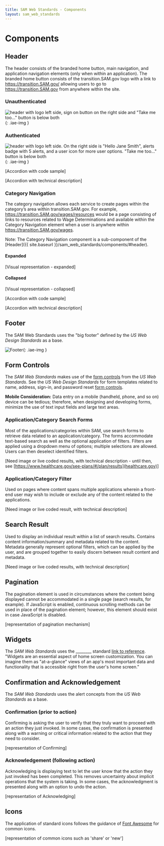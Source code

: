 ```yaml
---
title: SAM Web Standards - Components
layout: sam_web_standards
---
```


# Components

## Header

The header consists of the branded home button, main navigation, and application navigation elements (only when within an application). The branded home button consists of the transition.SAM.gov logo with a link to https://transition.SAM.gov/ allowing users to go to https://transition.SAM.gov from anywhere within the site.

### Unauthenticated

![header with logo left side, sign on button on the right side and "Take me too..." button is below both]( {{site.baseurl}}/sam_web_standards/images/components/unauthenticated_header.png "Unauthenticated Header"){: .iae-img }

### Authenticated

![header with logo left side. On the right side is "Hello Jane Smith", alerts badge with 5 alerts, and a user icon for more user options. "Take me too..." button is below both]( {{site.baseurl}}/sam_web_standards/images/components/authenticated_header.png "Authenticated Header"){: .iae-img }

[Accordion with code sample]

[Accordion with technical description]

### Category Navigation

The category navigation allows each service to create pages within the category’s area within transition.SAM.gov. For example, https://transition.SAM.gov/wages/resources would be a page consisting of links to resources related to Wage Determinations and available within the Category Navigation element when a user is anywhere within https://transition.SAM.gov/wages.

Note: The Category Navigation component is a sub-component of the [Header]({{ site.baseurl }}/sam_web_standards/components/#header).

#### Expanded

[Visual representation - expanded]

#### Collapsed

[Visual representation - collapsed]

[Accordion with code sample]

[Accordion with technical description]

## Footer

The SAM Web Standards uses the "big footer" defined by the *US Web Design Standards* as a base.

![]( {{site.baseurl}}/sam_web_standards/images/components/footer.png "Footer"){: .iae-img }

## Form Controls

The *SAM Web Standards* makes use of the [form controls](https://playbook.cio.gov/designstandards/form-controls/) from the *US Web Standards*. See the *US Web Design Standards* for form templates related to name, address, sign-in, and password reset [form controls](https://playbook.cio.gov/designstandards/form-controls/).

**Mobile Consideration:** Data entry on a mobile (handheld, phone, and so on) device can be tedious; therefore, when designing and developing forms, minimize the use of text input fields and large text areas.

### Application/Category Search Forms

Most of the applications/categories within SAM, use search forms to retrieve data related to an application/category. The forms accommodate text-based search as well as the optional application of filters. Filters are applied using a dropdown menu of options; multiple selections are allowed. Users can then deselect identified filters.

[Need image or live coded results, with technical description - until then, see [https://www.healthcare.gov/see-plans/#/plan/results](healthcare.gov)]

### Application/Category Filter

Used on pages where content spans multiple applications wherein a front-end user may wish to include or exclude any of the content related to the applications.

[Need image or live coded result, with technical description]

## Search Result

Used to display an individual result within a list of search results. Contains content information/summary and metadata related to the content. Metadata generally represent optional filters, which can be applied by the user, and are grouped together to easily discern between result content and metadata.

[Need image or live coded results, with technical description]

## Pagination

The pagination element is used in circumstances where the content being displayed cannot be accommodated in a single page (search results, for example). If JavaScript is enabled, continuous scrolling methods can be used in place of the pagination element; however, this element should exist in case JavaScript is disabled.

[representation of pagination mechanism]

## Widgets

The *SAM Web Standards* uses the ________ standard [link to reference](). "Widgets are an essential aspect of home screen customization. You can imagine them as "at-a-glance" views of an app's most important data and functionality that is accessible right from the user's home screen."

## Confirmation and Acknowledgement

The *SAM Web Standards* uses the alert concepts from the *US Web Standards* as a base.

### Confirmation (prior to action)

Confirming is asking the user to verify that they truly want to proceed with an action they just invoked. In some cases, the confirmation is presented along with a warning or critical information related to the action that they need to consider.

[representation of Confirming]        

### Acknowledgement (following action)

Acknowledging is displaying text to let the user know that the action they just invoked has been completed. This removes uncertainty about implicit operations that the system is taking. In some cases, the acknowledgment is presented along with an option to undo the action.

[representation of Acknowledging]

## Icons

The application of standard icons follows the guidance of [Font Awesome](https://fortawesome.github.io/Font-Awesome/icons/) for common icons.

[representation of common icons such as 'share' or 'new']